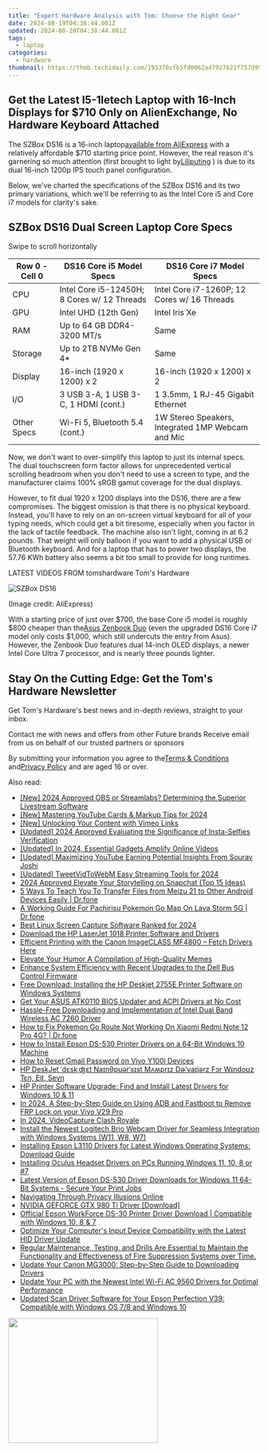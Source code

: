 ```yaml
---
title: "Expert Hardware Analysis with Tom: Choose the Right Gear"
date: 2024-08-19T04:38:44.081Z
updated: 2024-08-20T04:38:44.081Z
tags:
  - laptop
categories:
  - hardware
thumbnail: https://thmb.techidaily.com/193370cfb5fd0062ad7927622f757d95e1534f19599b794b5d420052ed1a0476.jpg
---
```


## Get the Latest I5-1letech Laptop with 16-Inch Displays for $710 Only on AlienExchange, No Hardware Keyboard Attached

The SZBox DS16 is a 16-inch laptop[available from AliExpress](https://go.redirectingat.com/?id=92X1584492&xcust=tomshardware%5Fus%5F1205122597602329443&xs=1&url=https%3A%2F%2Fwww.aliexpress.us%2Fitem%2F3256806648016140.html&sref=https%3A%2F%2Fwww.tomshardware.com%2Flaptops%2Fthis-core-i5-12450h-laptop-trades-a-physical-keyboard-for-dual-16-inch-displays-and-costs-just-dollar710-on-aliexpress) with a relatively affordable $710 starting price point. However, the real reason it's garnering so much attention (first brought to light by[Liliputing](https://liliputing.com/this-dual-screen-laptop-has-two-touchscreen-displays-and-support-for-height-adjustments-but-lacks-a-physical-keyboard/) ) is due to its dual 16-inch 1200p IPS touch panel configuration.

 Below, we've charted the specifications of the SZBox DS16 and its two primary variations, which we'll be referring to as the Intel Core i5 and Core i7 models for clarity's sake.

## SZBox DS16 Dual Screen Laptop Core Specs

 Swipe to scroll horizontally

| Row 0 - Cell 0 | DS16 Core i5 Model Specs                    | DS16 Core i7 Model Specs                          |
| -------------- | ------------------------------------------- | ------------------------------------------------- |
| CPU            | Intel Core i5-12450H; 8 Cores w/ 12 Threads | Intel Core i7-1260P; 12 Cores w/ 16 Threads       |
| GPU            | Intel UHD (12th Gen)                        | Intel Iris Xe                                     |
| RAM            | Up to 64 GB DDR4-3200 MT/s                  | Same                                              |
| Storage        | Up to 2TB NVMe Gen 4\*                      | Same                                              |
| Display        | 16-inch (1920 x 1200) x 2                   | 16-inch (1920 x 1200) x 2                         |
| I/O            | 3 USB 3-A, 1 USB 3-C, 1 HDMI (cont.)        | 1 3.5mm, 1 RJ-45 Gigabit Ethernet                 |
| Other Specs    | Wi-Fi 5, Bluetooth 5.4 (cont.)              | 1W Stereo Speakers, Integrated 1MP Webcam and Mic |

 Now, we don't want to over-simplify this laptop to just its internal specs. The dual touchscreen form factor allows for unprecedented vertical scrolling headroom when you don't need to use a screen to type, and the manufacturer claims 100% sRGB gamut coverage for the dual displays.

 However, to fit dual 1920 x 1200 displays into the DS16, there are a few compromises. The biggest omission is that there is no physical keyboard. Instead, you'll have to rely on an on-screen virtual keyboard for all of your typing needs, which could get a bit tiresome, especially when you factor in the lack of tactile feedback. The machine also isn't light, coming in at 6.2 pounds. That weight will only balloon if you want to add a physical USB or Bluetooth keyboard. And for a laptop that has to power two displays, the 57.76 KWh battery also seems a bit too small to provide for long runtimes.

 LATEST VIDEOS FROM tomshardware Tom's Hardware

![SZBox DS16](https://cdn.mos.cms.futurecdn.net/XXxLAnUWrMrCacNrJh5DWi-320-80.jpg)

 (Image credit: AliExpress)

 With a starting price of just over $700, the base Core i5 model is roughly $800 cheaper than the[Asus Zenbook Duo](https://tools.techidaily.com) (even the upgraded DS16 Core i7 model only costs $1,000, which still undercuts the entry from Asus). However, the Zenbook Duo features dual 14-inch OLED displays, a newer Intel Core Ultra 7 processor, and is nearly three pounds lighter.

## Stay On the Cutting Edge: Get the Tom's Hardware Newsletter

 Get Tom's Hardware's best news and in-depth reviews, straight to your inbox.

 Contact me with news and offers from other Future brands  Receive email from us on behalf of our trusted partners or sponsors

 By submitting your information you agree to the[Terms & Conditions](https://futureplc.com/terms-conditions/) and[Privacy Policy](https://futureplc.com/privacy-policy/) and are aged 16 or over.

<ins class="adsbygoogle"
     style="display:block"
     data-ad-format="autorelaxed"
     data-ad-client="ca-pub-7571918770474297"
     data-ad-slot="1223367746"></ins>



<ins class="adsbygoogle"
     style="display:block"
     data-ad-client="ca-pub-7571918770474297"
     data-ad-slot="8358498916"
     data-ad-format="auto"
     data-full-width-responsive="true"></ins>

<span class="atpl-alsoreadstyle">Also read:</span>
<div><ul>
<li><a href="https://screen-capture.techidaily.com/new-2024-approved-obs-or-streamlabs-determining-the-superior-livestream-software/"><u>[New] 2024 Approved  OBS or Streamlabs? Determining the Superior Livestream Software</u></a></li>
<li><a href="https://youtube-docs.techidaily.com/astering-youtube-cards-and-markup-tips-for-2024/"><u>[New] Mastering YouTube Cards & Markup Tips for 2024</u></a></li>
<li><a href="https://vimeo-videos.techidaily.com/new-unlocking-your-content-with-vimeo-links/"><u>[New] Unlocking Your Content with Vimeo Links</u></a></li>
<li><a href="https://instagram-video-recordings.techidaily.com/updated-2024-approved-evaluating-the-significance-of-insta-selfies-verification/"><u>[Updated] 2024 Approved  Evaluating the Significance of Insta-Selfies Verification</u></a></li>
<li><a href="https://vp-tips.techidaily.com/updated-in-2024-essential-gadgets-amplify-online-videos/"><u>[Updated] In 2024, Essential Gadgets  Amplify Online Videos</u></a></li>
<li><a href="https://youtube-docs.techidaily.com/ed-maximizing-youtube-earning-potential-insights-from-sourav-joshi/"><u>[Updated] Maximizing YouTube Earning Potential  Insights From Sourav Joshi</u></a></li>
<li><a href="https://twitter-videos.techidaily.com/updated-tweetvidtowebm-easy-streaming-tools-for-2024/"><u>[Updated] TweetVidToWebM  Easy Streaming Tools for 2024</u></a></li>
<li><a href="https://snapchat-videos.techidaily.com/2024-approved-elevate-your-storytelling-on-snapchat-top-15-ideas/"><u>2024 Approved  Elevate Your Storytelling on Snapchat (Top 15 Ideas)</u></a></li>
<li><a href="https://blog-min.techidaily.com/5-ways-to-teach-you-to-transfer-files-from-meizu-21-to-other-android-devices-easily-drfone-by-drfone-transfer-from-android-transfer-from-android/"><u>5 Ways To Teach You To Transfer Files from Meizu 21 to Other Android Devices Easily | Dr.fone</u></a></li>
<li><a href="https://android-pokemon-go.techidaily.com/a-working-guide-for-pachirisu-pokemon-go-map-on-lava-storm-5g-drfone-by-drfone-virtual-android/"><u>A Working Guide For Pachirisu Pokemon Go Map On Lava Storm 5G | Dr.fone</u></a></li>
<li><a href="https://screen-mirroring-recording.techidaily.com/best-linux-screen-capture-software-ranked-for-2024/"><u>Best Linux Screen Capture Software Ranked for 2024</u></a></li>
<li><a href="https://hardware-updates.techidaily.com/download-the-hp-laserjet-1018-printer-software-and-drivers/"><u>Download the HP LaserJet 1018 Printer Software and Drivers</u></a></li>
<li><a href="https://hardware-updates.techidaily.com/efficient-printing-with-the-canon-imageclass-mf4800-fetch-drivers-here/"><u>Efficient Printing with the Canon ImageCLASS MF4800 – Fetch Drivers Here</u></a></li>
<li><a href="https://extra-resources.techidaily.com/elevate-your-humor-a-compilation-of-high-quality-memes/"><u>Elevate Your Humor  A Compilation of High-Quality Memes</u></a></li>
<li><a href="https://hardware-updates.techidaily.com/enhance-system-efficiency-with-recent-upgrades-to-the-dell-bus-control-firmware/"><u>Enhance System Efficiency with Recent Upgrades to the Dell Bus Control Firmware</u></a></li>
<li><a href="https://hardware-updates.techidaily.com/free-download-installing-the-hp-deskjet-2755e-printer-software-on-windows-systems/"><u>Free Download: Installing the HP Deskjet 2755E Printer Software on Windows Systems</u></a></li>
<li><a href="https://hardware-updates.techidaily.com/get-your-asus-atk0110-bios-updater-and-acpi-drivers-at-no-cost/"><u>Get Your ASUS ATK0110 BIOS Updater and ACPI Drivers at No Cost</u></a></li>
<li><a href="https://hardware-updates.techidaily.com/hassle-free-downloading-and-implementation-of-intel-dual-band-wireless-ac-7260-driver/"><u>Hassle-Free Downloading and Implementation of Intel Dual Band Wireless AC 7260 Driver</u></a></li>
<li><a href="https://change-location.techidaily.com/how-to-fix-pokemon-go-route-not-working-on-xiaomi-redmi-note-12-pro-4g-drfone-by-drfone-virtual-android/"><u>How to Fix Pokemon Go Route Not Working On Xiaomi Redmi Note 12 Pro 4G? | Dr.fone</u></a></li>
<li><a href="https://hardware-updates.techidaily.com/how-to-install-epson-ds-530-printer-drivers-on-a-64-bit-windows-10-machine/"><u>How to Install Epson DS-530 Printer Drivers on a 64-Bit Windows 10 Machine</u></a></li>
<li><a href="https://android-unlock.techidaily.com/how-to-reset-gmail-password-on-vivo-y100i-devices-by-drfone-android/"><u>How to Reset Gmail Password on Vivo Y100i Devices</u></a></li>
<li><a href="https://hardware-updates.techidaily.com/hp-deskjet-dskt-nanthpersst-mprz-dvajerz-fr-wndoz-tn-eit-sevn/"><u>HP DeskJet ˈdɛskˌʤɛt Naɪnθpʊərˈsɪst Mʌʍprɪz Dɚˈvaɪjərz Fɔr Wɪndoʊz Tɛn, Eit, Sevn</u></a></li>
<li><a href="https://hardware-updates.techidaily.com/hp-printer-software-upgrade-find-and-install-latest-drivers-for-windows-10-and-11/"><u>HP Printer Software Upgrade: Find and Install Latest Drivers for Windows 10 & 11</u></a></li>
<li><a href="https://bypass-frp.techidaily.com/in-2024-a-step-by-step-guide-on-using-adb-and-fastboot-to-remove-frp-lock-on-your-vivo-v29-pro-by-drfone-android/"><u>In 2024, A Step-by-Step Guide on Using ADB and Fastboot to Remove FRP Lock on your Vivo V29 Pro</u></a></li>
<li><a href="https://digital-screen-recording.techidaily.com/in-2024-videocapture-clash-royale/"><u>In 2024, VideoCapture Clash Royale</u></a></li>
<li><a href="https://hardware-updates.techidaily.com/install-the-newest-logitech-brio-webcam-driver-for-seamless-integration-with-windows-systems-w11-w8-w7/"><u>Install the Newest Logitech Brio Webcam Driver for Seamless Integration with Windows Systems (W11, W8, W7)</u></a></li>
<li><a href="https://hardware-updates.techidaily.com/installing-epson-l3110-drivers-for-latest-windows-operating-systems-download-guide/"><u>Installing Epson L3110 Drivers for Latest Windows Operating Systems: Download Guide</u></a></li>
<li><a href="https://hardware-updates.techidaily.com/installing-oculus-headset-drivers-on-pcs-running-windows-11-10-8-or-7/"><u>Installing Oculus Headset Drivers on PCs Running Windows 11, 10, 8 or #7</u></a></li>
<li><a href="https://hardware-updates.techidaily.com/latest-version-of-epson-ds-530-driver-downloads-for-windows-11-64-bit-systems-secure-your-print-jobs/"><u>Latest Version of Epson DS-530 Driver Downloads for Windows 11 64-Bit Systems - Secure Your Print Jobs</u></a></li>
<li><a href="https://facebook.techidaily.com/navigating-through-privacy-illusions-online/"><u>Navigating Through Privacy Illusions Online</u></a></li>
<li><a href="https://hardware-updates.techidaily.com/nvidia-geforce-gtx-980-ti-driver-download/"><u>NVIDIA GEFORCE GTX 980 Ti Driver [Download]</u></a></li>
<li><a href="https://hardware-updates.techidaily.com/official-epson-workforce-ds-30-printer-driver-download-compatible-with-windows-10-8-and-7/"><u>Official Epson WorkForce DS-30 Printer Driver Download | Compatible with Windows 10, 8 & 7</u></a></li>
<li><a href="https://hardware-updates.techidaily.com/optimize-your-computers-input-device-compatibility-with-the-latest-hid-driver-update/"><u>Optimize Your Computer's Input Device Compatibility with the Latest HID Driver Update</u></a></li>
<li><a href="https://hardware-updates.techidaily.com/1722961018542-regular-maintenance-testing-and-drills-are-essential-to-maintain-the-functionality-and-effectiveness-of-fire-suppression-systems-over-time/"><u>Regular Maintenance, Testing, and Drills Are Essential to Maintain the Functionality and Effectiveness of Fire Suppression Systems over Time.</u></a></li>
<li><a href="https://hardware-updates.techidaily.com/update-your-canon-mg3000-step-by-step-guide-to-downloading-drivers/"><u>Update Your Canon MG3000: Step-by-Step Guide to Downloading Drivers</u></a></li>
<li><a href="https://hardware-updates.techidaily.com/update-your-pc-with-the-newest-intel-wi-fi-ac-9560-drivers-for-optimal-performance/"><u>Update Your PC with the Newest Intel Wi-Fi AC 9560 Drivers for Optimal Performance</u></a></li>
<li><a href="https://hardware-updates.techidaily.com/updated-scan-driver-software-for-your-epson-perfection-v39-compatible-with-windows-os-78-and-windows-10/"><u>Updated Scan Driver Software for Your Epson Perfection V39: Compatible with Windows OS 7/8 and Windows 10</u></a></li>
</ul></div>

<!-- affiliate ads begin -->
<a href="https://homestyler.sjv.io/c/5597632/2044747/22993" target="_top" id="2044747"><img src="//a.impactradius-go.com/display-ad/22993-2044747" border="0" alt="" width="300" height="250"/></a><img height="0" width="0" src="https://imp.pxf.io/i/5597632/2044747/22993" style="position:absolute;visibility:hidden;" border="0" />
<!-- affiliate ads end -->